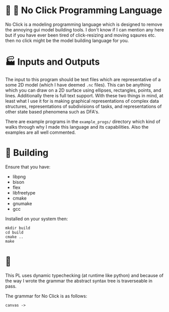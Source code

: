 # :no_entry_sign: :mouse2: No Click Programming Language
No Click is a modeling programming language which is designed to remove the
annoying gui model building tools. I don't know if I can mention any here but if
you have ever been tired of click-resizing and moving sqaures etc. then no click
might be the model building language for you.

# :factory: Inputs and Outputs
The input to this program should be text files which are representative of a
some 2D model (which I have deemed `.nc` files).  This can be anything which you
can draw on a 2D surface using ellipses, rectangles, points, and lines.
Additionally there is full text support. With these two things in mind, at least
what I use it for is making graphical representations of complex data
structures, representations of subdivisions of tasks, and representations of
other state based phenomena such as DFA's.

There are example programs in the `example_progs/` directory which kind of walks
through why I made this language and its capabilities. Also the examples are all
well commented.

# :hammer: Building
Ensure that you have:
  - libpng
  - bison
  - flex
  - libfreetype
  - cmake
  - gnumake
  - gcc

Installed on your system then:
```
mkdir build
cd build
cmake ..
make
```

# :ledger:
This PL uses dynamic typechecking (at runtime like python) and because of the
way I wrote the grammar the abstract syntax tree is traverseable in pass.

The grammar for No Click is as follows:
```
canvas ->
```
